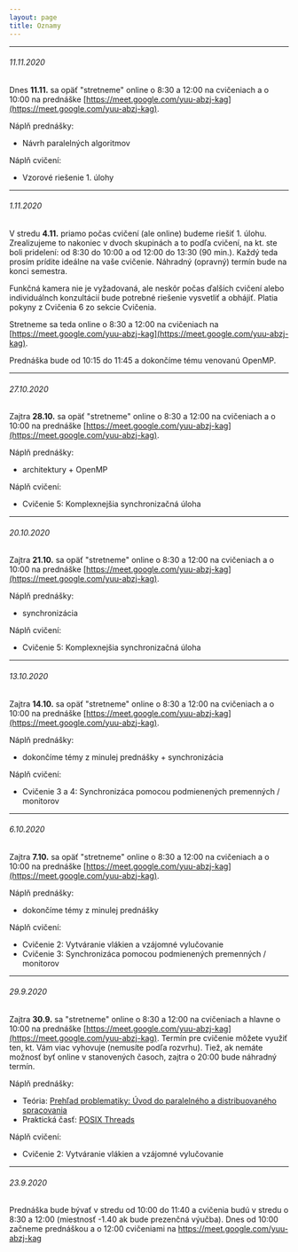 ```yaml
---
layout: page
title: Oznamy
---
```


---
###### 11.11.2020

Dnes **11.11.** sa opäť "stretneme" online o 8:30 a 12:00 na cvičeniach a o 10:00 na prednáške [https://meet.google.com/yuu-abzj-kag](https://meet.google.com/yuu-abzj-kag). 

Náplň prednášky: 

- Návrh paralelných algoritmov

Náplň cvičení: 

- Vzorové riešenie 1. úlohy 

--- 
###### 1.11.2020

V stredu **4.11.** priamo počas cvičení (ale online) budeme riešiť 1. úlohu. Zrealizujeme to nakoniec v dvoch skupinách a to podľa cvičení, na kt. ste boli pridelení: od 8:30 do 10:00 a od 12:00 do 13:30 (90 min.). Každý teda prosím prídite ideálne na vaše cvičenie. Náhradný (opravný) termín bude na konci semestra.

Funkčná kamera nie je vyžadovaná, ale neskôr počas ďalších cvičení alebo individuálnch konzultácií bude potrebné riešenie vysvetliť a obhájiť. Platia pokyny z Cvičenia 6 zo sekcie Cvičenia.

Stretneme sa teda online o 8:30 a 12:00 na cvičeniach na [https://meet.google.com/yuu-abzj-kag](https://meet.google.com/yuu-abzj-kag).

Prednáška bude od 10:15 do 11:45 a dokončíme tému venovanú OpenMP.

---
###### 27.10.2020

Zajtra **28.10.** sa opäť "stretneme" online o 8:30 a 12:00 na cvičeniach a o 10:00 na prednáške [https://meet.google.com/yuu-abzj-kag](https://meet.google.com/yuu-abzj-kag). 

Náplň prednášky: 

- architektury + OpenMP

Náplň cvičení: 

- Cvičenie 5: Komplexnejšia synchronizačná úloha

--- 
###### 20.10.2020

Zajtra **21.10.** sa opäť "stretneme" online o 8:30 a 12:00 na cvičeniach a o 10:00 na prednáške [https://meet.google.com/yuu-abzj-kag](https://meet.google.com/yuu-abzj-kag). 

Náplň prednášky: 

- synchronizácia

Náplň cvičení: 

- Cvičenie 5: Komplexnejšia synchronizačná úloha

--- 

###### 13.10.2020

Zajtra **14.10.** sa opäť "stretneme" online o 8:30 a 12:00 na cvičeniach a o 10:00 na prednáške [https://meet.google.com/yuu-abzj-kag](https://meet.google.com/yuu-abzj-kag). 

Náplň prednášky: 

- dokončíme témy z minulej prednášky + synchronizácia

Náplň cvičení: 

- Cvičenie 3 a 4: Synchronizáca pomocou podmienených premenných / monitorov

--- 

###### 6.10.2020

Zajtra **7.10.** sa opäť "stretneme" online o 8:30 a 12:00 na cvičeniach a o 10:00 na prednáške [https://meet.google.com/yuu-abzj-kag](https://meet.google.com/yuu-abzj-kag). 

Náplň prednášky: 

- dokončíme témy z minulej prednášky

Náplň cvičení: 

- Cvičenie 2: Vytváranie vlákien a vzájomné vylučovanie
- Cvičenie 3: Synchronizáca pomocou podmienených premenných / monitorov

--- 

###### 29.9.2020

Zajtra **30.9.** sa "stretneme" online o 8:30 a 12:00 na cvičeniach a hlavne o 10:00 na prednáške [https://meet.google.com/yuu-abzj-kag](https://meet.google.com/yuu-abzj-kag). Termín pre cvičenie môžete využiť ten, kt. Vám viac vyhovuje (nemusíte podľa rozvrhu). Tiež, ak nemáte možnosť byť online v stanovených časoch, zajtra o 20:00 bude náhradný termín.

Náplň prednášky: 

- Teória: [Prehľad problematiky: Úvod do paralelného a distribuovaného spracovania](documents/pp_prednaska_2_uvod.pdf)
- Praktická časť: [POSIX Threads](documents/pp_prednaska_3_pthreads.pdf)

Náplň cvičení: 

- Cvičenie 2: Vytváranie vlákien a vzájomné vylučovanie

--- 

###### 23.9.2020

Prednáška bude bývať v stredu od 10:00 do 11:40 a cvičenia budú v stredu o 8:30 a 12:00 (miestnosť -1.40 ak bude prezenčná výučba). Dnes od 10:00 začneme prednáškou a o 12:00 cvičeniami na https://meet.google.com/yuu-abzj-kag

